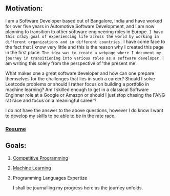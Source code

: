 ## Motivation:
I am a Software Developer based out of Bangalore, India and have worked for over five years in Automotive Software Development, and I am now planning to transition to other software engineering roles in Europe. ```I have this crazy goal of experiencing life across the world by working in different organizations and in different countries.``` I have come face to the fact that I know very little and this is the reason why I created this page in the first place. ```The idea was to create a webpage where I document my journey in transitioning into various roles as a software developer.``` I am writing this solely from the perspective of 'the present me'.

What makes one a great software developer and how can one prepare themselves for the challenges that lies in such a career? Should I solve Leetcode problems or should I rather focus on building a portfolio in machine learning? Am I skilled enough to get in a classical Software Enginner role at a Google or Amazon or should I just stop chasing the FANG rat race and focus on a meaningful career? 

I do not have the answer to the above questions, however I do know I want to develop my skills to be able to be in the rate race.
### [Resume](IshanRoyChowdhury.pdf)

## Goals:
1. [Competitive Programming](https://github.com/IshanRoyChowdhury/Data-Structure-and-Algorithms)
2. [Machine Learning](https://github.com/IshanRoyChowdhury/MachineLearning)
3. Programming Languages Expertize

   I shall be journalling my progress here as the journey unfolds.






